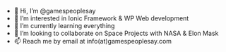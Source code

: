 - 👋 Hi, I’m @gamespeoplesay
- 👀 I’m interested in Ionic Framework & WP Web development
- 🌱 I’m currently learning everything  
- 💞️ I’m looking to collaborate on Space Projects with NASA & Elon Mask  
- 📫 Reach me by email at info(at)gamespeoplesay.com
